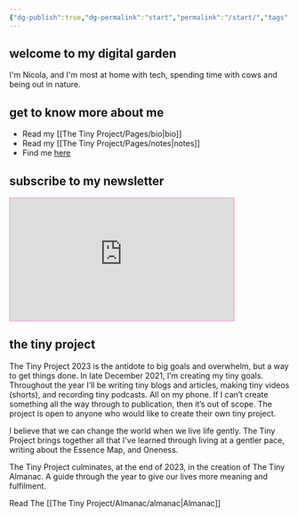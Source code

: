 ```yaml
---
{"dg-publish":true,"dg-permalink":"start","permalink":"/start/","tags":"gardenEntry"}
---
```



## welcome to my digital garden

I'm Nicola, and I'm most at home with tech, spending time with cows and being out in nature. 

## get to know more about me

- Read my [[The Tiny Project/Pages/bio\|bio]]
- Read my [[The Tiny Project/Pages/notes\|notes]]
- Find me [here](https://thetinyproject.start.page/)

## subscribe to my newsletter

<iframe
scrolling="no"
style="width:80%!important;height:220px;border:1px #f790d3 solid !important"
src="https://buttondown.email/thetinyproject?as_embed=true"
></iframe>

## the tiny project

The Tiny Project 2023 is the antidote to big goals and overwhelm, but a way to get things done. In late December 2021, I’m creating my tiny goals. Throughout the year I’ll be writing tiny blogs and articles, making tiny videos (shorts), and recording tiny podcasts. All on my phone. If I can’t create something all the way through to publication, then it’s out of scope. The project is open to anyone who would like to create their own tiny project.

I believe that we can change the world when we live life gently. The Tiny Project brings together all that I've learned through living at a gentler pace, writing about the Essence Map, and Oneness. 

The Tiny Project culminates, at the end of 2023, in the creation of The Tiny Almanac. A guide through the year to give our lives more meaning and fulfilment.

Read The [[The Tiny Project/Almanac/almanac\|Almanac]]